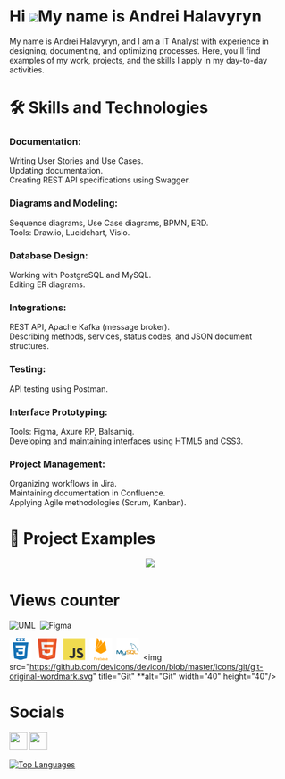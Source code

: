Hi ![](https://user-images.githubusercontent.com/18350557/176309783-0785949b-9127-417c-8b55-ab5a4333674e.gif)My name is Andrei Halavyryn
========================================================================================================================================
My name is Andrei Halavyryn, and I am a IT Analyst with experience in designing, documenting, and optimizing processes. Here, you'll find examples of my work, projects, and the skills I apply in my day-to-day activities.

# 🛠 Skills and Technologies

### Documentation:
Writing User Stories and Use Cases.<br>
Updating documentation.<br>
Creating REST API specifications using Swagger.

### Diagrams and Modeling:
Sequence diagrams, Use Case diagrams, BPMN, ERD.<br>
Tools: Draw.io, Lucidchart, Visio.

### Database Design:
Working with PostgreSQL and MySQL.<br>
Editing ER diagrams.

### Integrations:
REST API, Apache Kafka (message broker).<br>
Describing methods, services, status codes, and JSON document structures.

### Testing:
API testing using Postman.<br>

### Interface Prototyping:
Tools: Figma, Axure RP, Balsamiq.<br>
Developing and maintaining interfaces using HTML5 and CSS3.

### Project Management:
Organizing workflows in Jira.<br>
Maintaining documentation in Confluence.<br>
Applying Agile methodologies (Scrum, Kanban).

# 🚀 Project Examples
<div id="header" align="center">
  <img src="https://media.giphy.com/media/M9gbBd9nbDrOTu1Mqx/giphy.gif" width="100"/>
</div>

<h1>
  Views counter
  <img src="https://komarev.com/ghpvc/?username=Halavyryn&style=flat-square&color=blue" alt=""/>
</h1>

<div>
  <img src="https://cdn.jsdelivr.net/gh/devicons/devicon@latest/icons/unifiedmodelinglanguage/unifiedmodelinglanguage-original.svg" title="UML" alt="UML" width="40" height="40"/>&nbsp;
 <img src="https://cdn.jsdelivr.net/gh/devicons/devicon@latest/icons/figma/figma-original.svg" title="Figma" alt="Figma" width="40" height="40"/>&nbsp;
          
  <img src="https://github.com/devicons/devicon/blob/master/icons/css3/css3-plain-wordmark.svg"  title="CSS3" alt="CSS" width="40" height="40"/>&nbsp;
  <img src="https://github.com/devicons/devicon/blob/master/icons/html5/html5-original.svg" title="HTML5" alt="HTML" width="40" height="40"/>&nbsp;
  <img src="https://github.com/devicons/devicon/blob/master/icons/javascript/javascript-original.svg" title="JavaScript" alt="JavaScript" width="40" height="40"/>&nbsp;
  <img src="https://github.com/devicons/devicon/blob/master/icons/firebase/firebase-plain-wordmark.svg" title="Firebase" alt="Firebase" width="40" height="40"/>&nbsp;
  <img src="https://github.com/devicons/devicon/blob/master/icons/mysql/mysql-original-wordmark.svg" title="MySQL"  alt="MySQL" width="40" height="40"/>&nbsp;
  <img src="https://github.com/devicons/devicon/blob/master/icons/git/git-original-wordmark.svg" title="Git" **alt="Git" width="40" height="40"/>
</div>

# Socials

<p align="left"> <a href="https://www.github.com/Halavyryn" target="_blank" rel="noreferrer"><img src="https://raw.githubusercontent.com/danielcranney/readme-generator/main/public/icons/socials/github.svg" width="32" height="32" /></a> <a href="https://www.linkedin.com/in/andrei-halavyryn/" target="_blank" rel="noreferrer"><img src="https://raw.githubusercontent.com/danielcranney/readme-generator/main/public/icons/socials/linkedin.svg" width="32" height="32" /></a></p>

<a href="https://github.com/Halavyryn" align="left"><img src="https://github-readme-stats.vercel.app/api/top-langs/?username=Halavyryn&langs_count=10&title_color=0891b2&text_color=ffffff&icon_color=0891b2&bg_color=1c1917&hide_border=true&locale=en&custom_title=Top%20%Languages" alt="Top Languages" /></a>
